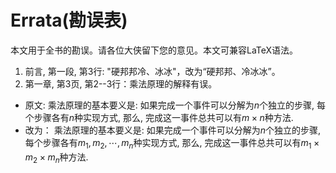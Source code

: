 # Errata(勘误表)

本文用于全书的勘误。请各位大侠留下您的意见。本文可兼容LaTeX语法。

 <script src="https://cdn.mathjax.org/mathjax/latest/MathJax.js?config=TeX-AMS-MML_HTMLorMML" type="text/javascript"></script>
 
1. 前言, 第一段, 第3行: "硬邦邦冷、冰冰"，改为“硬邦邦、冷冰冰”。
2. 第一章, 第3页, 第2--3行：乘法原理的解释有误。
  * 原文:  乘法原理的基本要义是:
  如果完成一个事件可以分解为$n$个独立的步骤, 每个步骤各有$n$种实现方式, 
  那么, 完成这一事件总共可以有$m \times n$种方法. 
  * 改为：  乘法原理的基本要义是:
  如果完成一个事件可以分解为$n$个独立的步骤, 每个步骤各有$m_1, m_2, \cdots, m_n$种实现方式, 
  那么, 完成这一事件总共可以有$m_1 \times m_2 \times m_n$种方法. 
